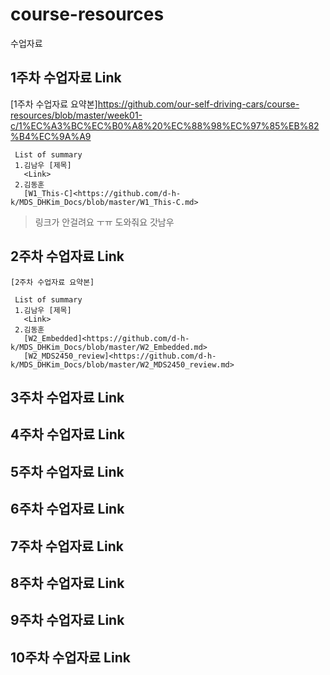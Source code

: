 # course-resources
수업자료

 ## 1주차 수업자료 Link
   [1주차 수업자료 요약본]<https://github.com/our-self-driving-cars/course-resources/blob/master/week01-c/1%EC%A3%BC%EC%B0%A8%20%EC%88%98%EC%97%85%EB%82%B4%EC%9A%A9>
  ```
   List of summary
   1.김남우 [제목]
     <Link> 
   2.김동훈 
     [W1_This-C]<https://github.com/d-h-k/MDS_DHKim_Docs/blob/master/W1_This-C.md> 
  ```
  > 링크가 안걸려요 ㅜㅠ 도와줘요 갓남우 
 
 ## 2주차 수업자료 Link
    [2주차 수업자료 요약본]
  ```
   List of summary
   1.김남우 [제목]
     <Link>
   2.김동훈 
     [W2_Embedded]<https://github.com/d-h-k/MDS_DHKim_Docs/blob/master/W2_Embedded.md>
     [W2_MDS2450_review]<https://github.com/d-h-k/MDS_DHKim_Docs/blob/master/W2_MDS2450_review.md>
  ```
 
 
 ## 3주차 수업자료 Link
 
 ## 4주차 수업자료 Link
 
 ## 5주차 수업자료 Link
 
 ## 6주차 수업자료 Link
 
 ## 7주차 수업자료 Link
 
 ## 8주차 수업자료 Link
 
 ## 9주차 수업자료 Link
 
 ## 10주차 수업자료 Link
